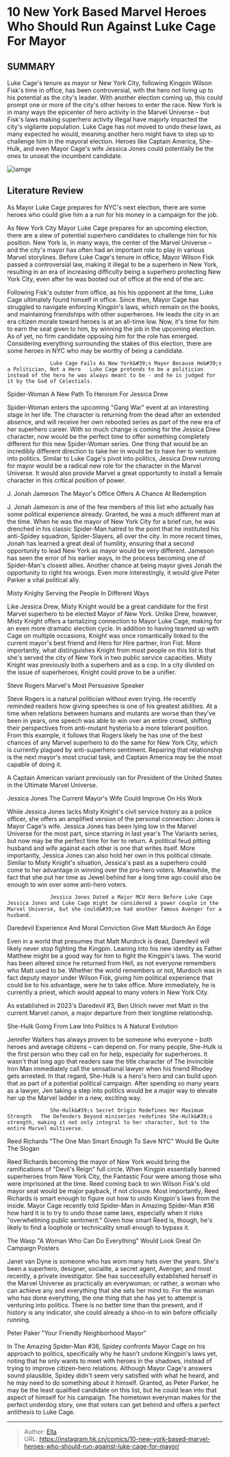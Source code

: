 # 10 New York Based Marvel Heroes Who Should Run Against Luke Cage For Mayor


## SUMMARY 



  Luke Cage&#39;s tenure as mayor or New York City, following Kingpin Wilson Fisk&#39;s time in office, has been controversial, with the hero not living up to his potential as the city&#39;s leader. With another election coming up, this could prompt one or more of the city&#39;s other heroes to enter the race.   New York is in many ways the epicenter of hero activity in the Marvel Universe – but Fisk&#39;s laws making superhero activity illegal have majorly impacted the city&#39;s vigilante population. Luke Cage has not moved to undo these laws, as many expected he would, meaning another hero might have to step up to challenge him in the mayoral election.   Heroes like Captain America, She-Hulk, and even Mayor Cage&#39;s wife Jessica Jones could potentially be the ones to unseat the incumbent candidate.  

![iamge](https://static1.srcdn.com/wordpress/wp-content/uploads/2022/10/Luke-Cage-Mayor--1.png)

## Literature Review

As Mayor Luke Cage prepares for NYC&#39;s next election, there are some heroes who could give him a a run for his money in a campaign for the job.




As New York City Mayor Luke Cage prepares for an upcoming election, there are a slew of potential superhero candidates to challenge him for his position. New York is, in many ways, the center of the Marvel Universe – and the city&#39;s mayor has often had an important role to play in various Marvel storylines. Before Luke Cage&#39;s tenure in office, Mayor Wilson Fisk passed a controversial law, making it illegal to be a superhero in New York, resulting in an era of increasing difficulty being a superhero protecting New York City, even after he was booted out of office at the end of the arc.




Following Fisk&#39;s outster from office, as his his opponent at the time, Luke Cage ultimately found himself in office. Since then, Mayor Cage has struggled to navigate enforcing Kingpin&#39;s laws, which remain on the books, and maintaining friendships with other superheroes. He leads the city in an era citizen morale toward heroes is at an all-time low. Now, it&#39;s time for him to earn the seat given to him, by winning the job in the upcoming election. As of yet, no firm candidate opposing him for the role has emerged. Considering everything surrounding the stakes of this election, there are some heroes in NYC who may be worthy of being a candidate.

                  Luke Cage Fails As New York&#39;s Mayor Because He&#39;s a Politician, Not a Hero   Luke Cage pretends to be a politician instead of the hero he was always meant to be - and he is judged for it by the God of Celestials.   


 Spider-Woman 
A New Path To Heroism For Jessica Drew
         




Spider-Woman enters the upcoming &#34;Gang War&#34; event at an interesting stage in her life. The character is returning from the dead after an extended absence, and will receive her own rebooted series as part of the new era of her superhero career. With so much change is coming for the Jessica Drew character, now would be the perfect time to offer something completely different for this new Spider-Woman series. One thing that would be an incredibly different direction to take her in would be to have her to venture into politics. Similar to Luke Cage&#39;s pivot into politics, Jessica Drew running for mayor would be a radical new role for the character in the Marvel Universe. It would also provide Marvel a great opportunity to install a female character in this critical position of power.



 J. Jonah Jameson 
The Mayor&#39;s Office Offers A Chance At Redemption
          




J. Jonah Jameson is one of the few members of this list who actually has some political experience already. Granted, he was a much different man at the time. When he was the mayor of New York City for a brief run, he was drenched in his classic Spider-Man hatred to the point that he instituted his anti-Spidey squadron, Spider-Slayers, all over the city. In more recent times, Jonah has learned a great deal of humility, ensuring that a second opportunity to lead New York as mayor would be very different. Jameson has seen the error of his earlier ways, in the process becoming one of Spider-Man&#39;s closest allies. Another chance at being mayor gives Jonah the opportunity to right his wrongs. Even more interestingly, it would give Peter Parker a vital political ally.



 Misty Knighy 
Serving the People In Different Ways
         




Like Jessica Drew, Misty Knight would be a great candidate for the first Marvel superhero to be elected Mayor of New York. Unlike Drew, however, Misty Knight offers a tantalizing connection to Mayor Luke Cage, making for an even more dramatic election cycle. In addition to having teamed up with Cage on multiple occasions, Knight was once romantically linked to the current mayor&#39;s best friend and Hero for Hire partner, Iron Fist. More importantly, what distinguishes Knight from most people on this list is that she&#39;s served the city of New York in two public service capacities. Misty Knight was previously both a superhero and as a cop. In a city divided on the issue of superheroes, Knight could prove to be a unifier.



 Steve Rogers 
Marvel&#39;s Most Persuasive Speaker
         

Steve Rogers is a natural politician without even trying. He recently reminded readers how giving speeches is one of his greatest abilities. At a time when relations between humans and mutants are worse than they&#39;ve been in years, one speech was able to win over an entire crowd, shifting their perspectives from anti-mutant hysteria to a more tolerant position. From this example, it follows that Rogers likely he has one of the best chances of any Marvel superhero to do the same for New York City, which is currently plagued by anti-superhero sentiment. Repairing that relationship is the next mayor&#39;s most crucial task, and Captain America may be the most capable of doing it.






A Captain American variant previously ran for President of the United States in the Ultimate Marvel Universe.






 Jessica Jones 
The Current Mayor&#39;s Wife Could Improve On His Work
          

While Jessica Jones lacks Misty Knight&#39;s civil service history as a police officer, she offers an amplified version of the personal connection: Jones is Mayor Cage&#39;s wife. Jessica Jones has been lying low in the Marvel Universe for the most part, since starring in last year&#39;s The Variants series, but now may be the perfect time for her to return. A political feud pitting husband and wife against each other is one that writes itself. More importantly, Jessica Jones can also hold her own in this political climate. Similar to Misty Knight&#39;s situation, Jessica&#39;s past as a superhero could come to her advantage in winning over the pro-hero voters. Meanwhile, the fact that she put her time as Jewel behind her a long time ago could also be enough to win over some anti-hero voters.




                  Jessica Jones Dated a Major MCU Hero Before Luke Cage   Jessica Jones and Luke Cage might be considered a power couple in the Marvel Universe, but she could&#39;ve had another famous Avenger for a husband.   



 Daredevil 
Experience And Moral Conviction Give Matt Murdoch An Edge
          

Even in a world that presumes that Matt Murdock is dead, Daredevil will likely never stop fighting the Kingpin. Leaning into his new identity as Father Matthew might be a good way for him to fight the Kingpin&#39;s laws. The world has been altered since he returned from Hell, as not everyone remembers who Matt used to be. Whether the world remembers or not, Murdoch was in fact deputy mayor under Wilson Fisk, giving him political experience that could be to his advantage, were he to take office. More immediately, he is currently a priest, which would appeal to many voters in New York City.






As established in 2023&#39;s Daredevil #3, Ben Ulrich never met Matt in the current Marvel canon, a major departure from their longtime relationship.






 She-Hulk 
Going From Law Into Politics Is A Natural Evolution
         

Jennifer Walters has always proven to be someone who everyone – both heroes and average citizens – can depend on. For many people, She-Hulk is the first person who they call on for help, especially for superheroes. It wasn&#39;t that long ago that readers saw the title character of The Invincible Iron Man immediately call the sensational lawyer when his friend Rhodey gets arrested. In that regard, She-Hulk is a hero&#39;s hero and can build upon that as part of a potential political campaign. After spending so many years as a lawyer, Jen taking a step into politics would be a major way to elevate her up the Marvel ladder in a new, exciting way.




                  She-Hulk&#39;s Secret Origin Redefines Her Maximum Strength   The Defenders Beyond miniseries redefines She-Hulk&#39;s strength, making it not only integral to her character, but to the entire Marvel multiverse.   



 Reed Richards 
&#34;The One Man Smart Enough To Save NYC&#34; Would Be Quite The Slogan
          

Reed Richards becoming the mayor of New York would bring the ramifications of &#34;Devil&#39;s Reign&#34; full circle. When Kingpin essentially banned superheroes from New York City, the Fantastic Four were among those who were imprisoned at the time. Reed coming back to win Wilson Fisk&#39;s old mayor seat would be major payback, if not closure. Most importantly, Reed Richards is smart enough to figure out how to undo Kingpin&#39;s laws from the inside. Mayor Cage recently told Spider-Man in Amazing Spider-Man #36 how hard it is to try to undo those same laws, especially when it risks &#34;overwhelming public sentiment.&#34; Given how smart Reed is, though, he&#39;s likely to find a loophole or technicality small enough to bypass it.






 The Wasp 
&#34;A Woman Who Can Do Everything&#34; Would Look Great On Campaign Posters
          

Janet van Dyne is someone who has worn many hats over the years. She&#39;s been a superhero, designer, socialite, a secret agent, Avenger, and most recently, a private investigator. She has successfully established herself in the Marvel Universe as practically an everywoman; or rather, a woman who can achieve any and everything that she sets her mind to. For the woman who has done everything, the one thing that she has yet to attempt is venturing into politics. There is no better time than the present, and if history is any indicator, she could already a shoo-in to win before officially running.



 Peter Paker 
&#34;Your Friendly Neighborhood Mayor&#34;
          




In The Amazing Spider-Man #36, Spidey confronts Mayor Cage on his approach to politics, specifically why he hasn&#39;t undone Kingpin&#39;s laws yet, noting that he only wants to meet with heroes in the shadows, instead of trying to improve citizen-hero relations. Although Mayor Cage&#39;s answers sound plausible, Spidey didn&#39;t seem very satisfied with what he heard, and he may need to do something about it himself. Granted, as Peter Parker, he may be the least qualified candidate on this list, but he could lean into that aspect of himself for his campaign. The hometown everyman makes for the perfect underdog story, one that voters can get behind and offers a perfect antithesis to Luke Cage.



---

> Author: [Ella](https://instagram.hk.cn/)  
> URL: https://instagram.hk.cn/comics/10-new-york-based-marvel-heroes-who-should-run-against-luke-cage-for-mayor/  


